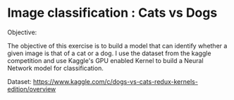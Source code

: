# Image classification : Cats vs Dogs

Objective:

The objective of this exercise is to build a model that can identify whether a given image is that of a cat or a dog. I use the dataset from the kaggle competition and use Kaggle's GPU enabled Kernel to build a Neural Network model for classification.

Dataset:
https://www.kaggle.com/c/dogs-vs-cats-redux-kernels-edition/overview
